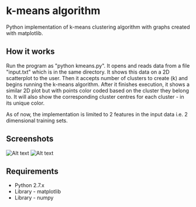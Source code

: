 # k-means algorithm
Python implementation of k-means clustering algorithm with graphs created with matplotlib.

## How it works
Run the program as "python kmeans.py". It opens and reads data from a file "input.txt" which is in the same directory.
It shows this data on a 2D scatterplot to the user. Then it accepts number of clusters to create (k) and begins running the k-means algorithm.
After it finishes execution, it shows a similar 2D plot but with points color coded based on the cluster they belong to.
It will also show the corresponding cluster centres for each cluster - in its unique color.

As of now, the implementation is limited to 2 features in the input data i.e. 2 dimensional training sets.

## Screenshots
![Alt text](/figure-2.png?raw=true "Before running k-means")
![Alt text](/figure-1.png?raw=true "After running k-means")

## Requirements
* Python 2.7.x
* Library - matplotlib
* Library - numpy
